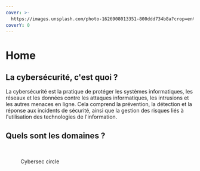 ```yaml
---
cover: >-
  https://images.unsplash.com/photo-1626908013351-800ddd734b8a?crop=entropy&cs=tinysrgb&fm=jpg&ixid=MnwxOTcwMjR8MHwxfHNlYXJjaHw5fHxjeWJlcnNlY3VyaXR5fGVufDB8fHx8MTY3NDcyNDk5NA&ixlib=rb-4.0.3&q=80
coverY: 0
---
```


# Home

## La cybersécurité, c'est quoi ?

La cybersécurité est la pratique de protéger les systèmes informatiques, les réseaux et les données contre les attaques informatiques, les intrusions et les autres menaces en ligne. Cela comprend la prévention, la détection et la réponse aux incidents de sécurité, ainsi que la gestion des risques liés à l'utilisation des technologies de l'information.



## Quels sont les domaines ?

<figure><img src="../.gitbook/assets/Capture d’écran 2023-01-26 à 10.18.28.png" alt=""><figcaption><p>Cybersec circle</p></figcaption></figure>
